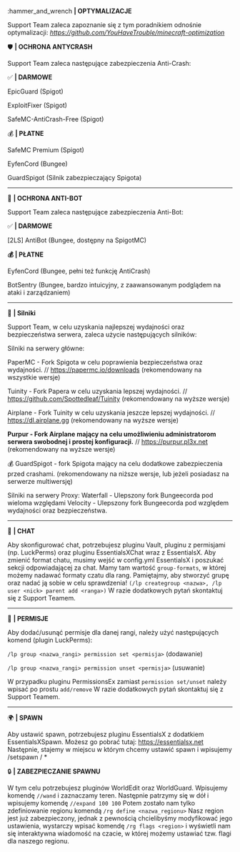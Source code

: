 :hammer_and_wrench  **| OPTYMALIZACJE**

Support Team zaleca zapoznanie się z tym poradnikiem odnośnie optymalizacji:
*https://github.com/YouHaveTrouble/minecraft-optimization*


:shield: **| OCHRONA ANTYCRASH**

Support Team zaleca następujące zabezpieczenia Anti-Crash:

:white_check_mark:  **| DARMOWE**

EpicGuard (Spigot)

ExploitFixer (Spigot)

SafeMC-AntiCrash-Free (Spigot)

:moneybag:  **| PŁATNE**

SafeMC Premium (Spigot)

EyfenCord (Bungee)

GuardSpigot (Silnik zabezpieczający Spigota)



----------------------------------------------




:robot:  **| OCHRONA ANTI-BOT**

Support Team zaleca następujące zabezpieczenia Anti-Bot:

:white_check_mark:  **| DARMOWE**

[2LS] AntiBot (Bungee, dostępny na SpigotMC)

**:moneybag:  | PŁATNE**

EyfenCord (Bungee, pełni też funkcję AntiCrash)

BotSentry (Bungee, bardzo intuicyjny, z zaawansowanym podglądem na ataki i zarządzaniem)




----------------------------------------------





:robot: **| Silniki**

Support Team, w celu uzyskania najlepszej wydajności oraz bezpieczeństwa serwera, zaleca użycie następujących silników:

Silniki na serwery główne:

PaperMC - Fork Spigota w celu poprawienia bezpieczeństwa oraz wydajności. // https://papermc.io/downloads (rekomendowany na wszystkie wersje)

Tuinity - Fork Papera w celu uzyskania lepszej wydajności. // https://github.com/Spottedleaf/Tuinity (rekomendowany na wyższe wersje)

Airplane - Fork Tuinity w celu uzyskania jeszcze lepszej wydajności. // https://dl.airplane.gg (rekomendowany na wyższe wersje)

**Purpur - Fork Airplane mający na celu umożliwieniu administratorom serwera swobodnej i prostej konfiguracji.** // https://purpur.pl3x.net (rekomendowany na wyższe wersje)

💰 GuardSpigot - fork Spigota mający na celu dodatkowe zabezpieczenia przed crashami. (rekomendowany na niższe wersje, lub jeżeli posiadasz na serwerze multiwersję)

Silniki na serwery Proxy:
Waterfall - Ulepszony fork Bungeecorda pod wieloma względami
Velocity - Ulepszony fork Bungeecorda pod względem wydajności oraz bezpieczeństwa.




----------------------------------------------




:speech_balloon: **| CHAT**

Aby skonfigurować chat, potrzebujesz pluginu Vault, pluginu z permisjami (np. LuckPerms) oraz pluginu EssentialsXChat wraz z EssentialsX.
Aby zmienić format chatu, musimy wejść w config.yml EssentialsX i poszukać sekcji odpowiadającej za chat. Mamy tam wartość `group-formats`, w której możemy
nadawać formaty czatu dla rang. Pamiętajmy, aby stworzyć grupę oraz nadać ją sobie w celu sprawdzenia!
`(/lp creategroup <nazwa>, /lp user <nick> parent add <ranga>)`
W razie dodatkowych pytań skontaktuj się z Support Teamem. 




----------------------------------------------



:crown: **| PERMISJE**

Aby dodać/usunąć permisje dla danej rangi, należy użyć następujących komend (plugin LuckPerms):

`/lp group <nazwa_rangi> permission set <permisja>` (dodawanie)

`/lp group <nazwa_rangi> permission unset <permisja>` (usuwanie)

W przypadku pluginu PermissionsEx zamiast `permission set/unset` należy wpisać po prostu `add/remove`
W razie dodatkowych pytań skontaktuj się z Support Teamem.





----------------------------------------------





:earth_africa:  **| SPAWN**

Aby ustawić spawn, potrzebujesz pluginu EssentialsX z dodatkiem EssentialsXSpawn. Możesz go pobrać tutaj: https://essentialsx.net
Następnie, stajemy w miejscu w którym chcemy ustawić spawn i wpisujemy /setspawn <ranga> / *

:lock: **| ZABEZPIECZANIE SPAWNU**

W tym celu potrzebujesz pluginów WorldEdit oraz WorldGuard.
Wpisujemy komendę `//wand` i zaznaczamy teren. Następnie patrzymy się w dół i wpisujemy komendę `//expand 100 100`
Potem zostało nam tylko zdefiniowanie regionu komendą `/rg define <nazwa_regionu>`
Nasz region jest już zabezpieczony, jednak z pewnością chcielibyśmy modyfikować jego ustawienia, wystarczy wpisać komendę `/rg flags <region>` i wyświetli nam się interaktywna wiadomość na czacie, w której możemy ustawiać tzw. flagi dla naszego regionu.
